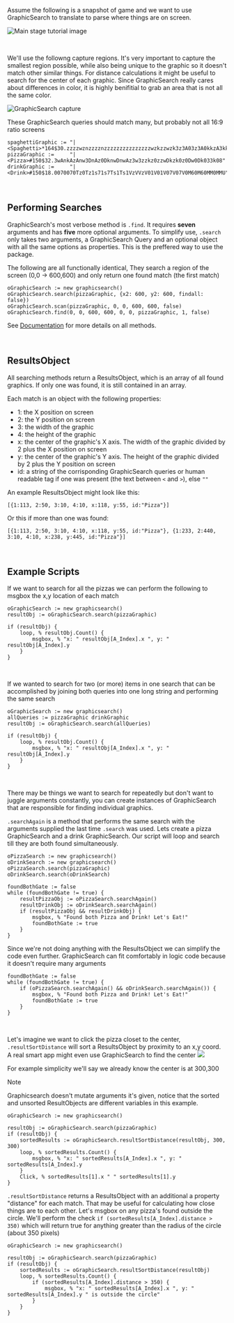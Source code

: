 Assume the following is a snapshot of game and we want to use GraphicSearch to translate to parse where things are on screen.

![Main stage tutorial image](https://chunjee.github.io/graphicsearch.ahk/assets/tutorial-1.png)


<br>

We'll use the followng capture regions. It's very important to capture the smallest region possible, while also being unique to the graphic so it doesn't match other similar things. For distance calculations it might be useful to search for the center of each graphic. Since GraphicSearch really cares about differences in color, it is highly benifitial to grab an area that is not all the same color.

![GraphicSearch capture](https://chunjee.github.io/graphicsearch.ahk/assets/tutorial-2.png)

These GraphicSearch queries should match many, but probably not all 16:9 ratio screens

```autohotkey
spaghettiGraphic :=	"|<Spaghetti>*164$30.zzzzwznzzzznzzzzzzzzzzzzzzzwzkzzwzk3z3A03z3A0kkzA3kkzA3A03AAA03AAnkAnAnkAnAA3kn0U"
pizzaGraphic :=		"|<Pizza>#150$32.3wAnkAzAnw3DnAz0DknwDnwAz3w3zzkz0zzwDkzk0z0Dw0Dk033k08"
drinkGraphic :=		"|<Drink>#150$18.0070070Tz0Tz1s71s7Ts1Ts1VzVVzV01V01V07V07V0M60M60MM0MMU"
```


<br>

## Performing Searches

GraphicSearch's most verbose method is `.find`. It requires **seven** arguments and has **five** more optional arguments.
To simplify use, `.search` only takes two arguments, a GraphicSearch Query and an optional object with all the same options as properties. This is the preffered way to use the package.

The following are all functionally identical, They search a region of the screen (0,0 -> 600,600) and only return one found match (the first match)


```autohotkey
oGraphicSearch := new graphicsearch()
oGraphicSearch.search(pizzaGraphic, {x2: 600, y2: 600, findall: false})
oGraphicSearch.scan(pizzaGraphic, 0, 0, 600, 600, false)
oGraphicSearch.find(0, 0, 600, 600, 0, 0, pizzaGraphic, 1, false)
```

See [Documentation](/en/documentation) for more details on all methods.


<br>

## ResultsObject

All searching methods return a ResultsObject, which is an array of all found graphics. If only one was found, it is still contained in an array.

Each match is an object with the following properties:
- 1: the X position on screen
- 2: the Y position on screen
- 3: the width of the graphic
- 4: the height of the graphic
- x: the center of the graphic's X axis. The width of the graphic divided by 2 plus the X position on screen
- y: the center of the graphic's Y axis. The height of the graphic divided by 2 plus the Y position on screen
- id: a string of the corrisponding GraphicSearch queries or human readable tag if one was present (the text between `<` and `>`), else `""`

An example ResultsObject might look like this:
```autohotkey
[{1:113, 2:50, 3:10, 4:10, x:118, y:55, id:"Pizza"}]
```
Or this if more than one was found:
```autohotkey
[{1:113, 2:50, 3:10, 4:10, x:118, y:55, id:"Pizza"}, {1:233, 2:440, 3:10, 4:10, x:238, y:445, id:"Pizza"}]
```


<br>

## Example Scripts

If we want to search for all the pizzas we can perform the following to msgbox the x,y location of each match

```autohotkey
oGraphicSearch := new graphicsearch()
resultObj := oGraphicSearch.search(pizzaGraphic)

if (resultObj) {
	loop, % resultObj.Count() {
		msgbox, % "x: " resultObj[A_Index].x ", y: " resultObj[A_Index].y
	}
}
```

<br>

If we wanted to search for two (or more) items in one search that can be accomplished by joining both queries into one long string and performing the same search

```autohotkey
oGraphicSearch := new graphicsearch()
allQueries := pizzaGraphic drinkGraphic
resultObj := oGraphicSearch.search(allQueries)

if (resultObj) {
	loop, % resultObj.Count() {
		msgbox, % "x: " resultObj[A_Index].x ", y: " resultObj[A_Index].y
	}
}
```


<br>

There may be things we want to search for repeatedly but don't want to juggle arguments constantly, you can create instances of GraphicSearch that are responsible for finding individual graphics.

`.searchAgain` is a method that performs the same search with the arguments supplied the last time `.search` was used. Lets create a pizza GraphicSearch and a drink GraphicSearch. Our script will loop and search till they are both found simultaneously.

```autohotkey
oPizzaSearch := new graphicsearch()
oDrinkSearch := new graphicsearch()
oPizzaSearch.search(pizzaGraphic)
oDrinkSearch.search(oDrinkSearch)

foundBothGate := false
while (foundBothGate != true) {
	resultPizzaObj := oPizzaSearch.searchAgain()
	resultDrinkObj := oDrinkSearch.searchAgain()
	if (resultPizzaObj && resultDrinkObj) {
		msgbox, % "Found both Pizza and Drink! Let's Eat!"
		foundBothGate := true
	}
}
```

Since we're not doing anything with the ResultsObject we can simplify the code even further. GraphicSearch can fit comfortably in logic code because it doesn't require many arguments

```autohotkey
foundBothGate := false
while (foundBothGate != true) {
	if (oPizzaSearch.searchAgain() && oDrinkSearch.searchAgain()) {
		msgbox, % "Found both Pizza and Drink! Let's Eat!"
		foundBothGate := true
	}
}
```

<br>

Let's imagine we want to click the pizza closet to the center, `.resultSortDistance` will sort a ResultsObject by proximity to an x,y coord. A real smart app might even use GraphicSearch to find the center <img src = 'assets/emojii/smart.png'>

For example simplicity we'll say we already know the center is at 300,300

> [!Note]
> Graphicsearch doesn't mutate arguments it's given, notice that the sorted and unsorted ResultObjects are different variables in this example.

```autohotkey
oGraphicSearch := new graphicsearch()

resultObj := oGraphicSearch.search(pizzaGraphic)
if (resultObj) {
	sortedResults := oGraphicSearch.resultSortDistance(resultObj, 300, 300)
	loop, % sortedResults.Count() {
		msgbox, % "x: " sortedResults[A_Index].x ", y: " sortedResults[A_Index].y
	}
	Click, % sortedResults[1].x " " sortedResults[1].y
}
```

`.resultSortDistance` returns a ResultsObject with an additional a property "distance" for each match. That may be useful for calculating how close things are to each other. Let's msgbox on any pizza's found outside the circle. We'll perform the check `if (sortedResults[A_Index].distance > 350)` which will return true for anything greater than the radius of the circle (about 350 pixels)

```autohotkey
oGraphicSearch := new graphicsearch()

resultObj := oGraphicSearch.search(pizzaGraphic)
if (resultObj) {
	sortedResults := oGraphicSearch.resultSortDistance(resultObj)
	loop, % sortedResults.Count() {
		if (sortedResults[A_Index].distance > 350) {
			msgbox, % "x: " sortedResults[A_Index].x ", y: " sortedResults[A_Index].y " is outside the circle"
		}
	}
}
```

